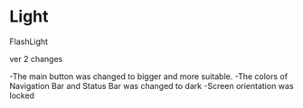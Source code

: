 # Light
FlashLight

ver 2 changes

-The main button was changed to bigger and more suitable.
-The colors of Navigation Bar and Status Bar was changed to dark
-Screen orientation was locked
